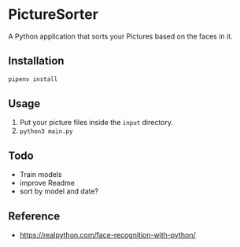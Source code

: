 # PictureSorter
A Python application that sorts your Pictures based on the faces in it.

## Installation

```bash
pipenv install
```

## Usage
1. Put your picture files inside the `input` directory.
2. `python3 main.py`

## Todo
- Train models
- improve Readme
- sort by model and date?


## Reference
- https://realpython.com/face-recognition-with-python/
